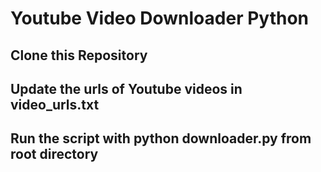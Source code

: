 # Youtube Video Downloader Python

## Clone this Repository
## Update the urls of Youtube videos in video_urls.txt 
## Run the script with python downloader.py from root directory
